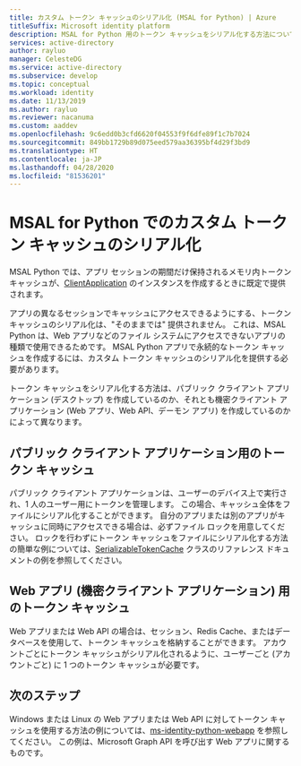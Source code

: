 ```yaml
---
title: カスタム トークン キャッシュのシリアル化 (MSAL for Python) | Azure
titleSuffix: Microsoft identity platform
description: MSAL for Python 用のトークン キャッシュをシリアル化する方法について説明します
services: active-directory
author: rayluo
manager: CelesteDG
ms.service: active-directory
ms.subservice: develop
ms.topic: conceptual
ms.workload: identity
ms.date: 11/13/2019
ms.author: rayluo
ms.reviewer: nacanuma
ms.custom: aaddev
ms.openlocfilehash: 9c6edd0b3cfd6620f04553f9f6dfe89f1c7b7024
ms.sourcegitcommit: 849bb1729b89d075eed579aa36395bf4d29f3bd9
ms.translationtype: HT
ms.contentlocale: ja-JP
ms.lasthandoff: 04/28/2020
ms.locfileid: "81536201"
---
```

# <a name="custom-token-cache-serialization-in-msal-for-python"></a>MSAL for Python でのカスタム トークン キャッシュのシリアル化

MSAL Python では、アプリ セッションの期間だけ保持されるメモリ内トークン キャッシュが、[ClientApplication](https://msal-python.readthedocs.io/en/latest/#confidentialclientapplication) のインスタンスを作成するときに既定で提供されます。

アプリの異なるセッションでキャッシュにアクセスできるようにする、トークン キャッシュのシリアル化は、"そのままでは" 提供されません。 これは、MSAL Python は、Web アプリなどのファイル システムにアクセスできないアプリの種類で使用できるためです。 MSAL Python アプリで永続的なトークン キャッシュを作成するには、カスタム トークン キャッシュのシリアル化を提供する必要があります。

トークン キャッシュをシリアル化する方法は、パブリック クライアント アプリケーション (デスクトップ) を作成しているのか、それとも機密クライアント アプリケーション (Web アプリ、Web API、デーモン アプリ) を作成しているのかによって異なります。

## <a name="token-cache-for-a-public-client-application"></a>パブリック クライアント アプリケーション用のトークン キャッシュ

パブリック クライアント アプリケーションは、ユーザーのデバイス上で実行され、1 人のユーザー用にトークンを管理します。 この場合、キャッシュ全体をファイルにシリアル化することができます。 自分のアプリまたは別のアプリがキャッシュに同時にアクセスできる場合は、必ずファイル ロックを用意してください。 ロックを行わずにトークン キャッシュをファイルにシリアル化する方法の簡単な例については、[SerializableTokenCache](https://msal-python.readthedocs.io/en/latest/#msal.SerializableTokenCache) クラスのリファレンス ドキュメントの例を参照してください。

## <a name="token-cache-for-a-web-app-confidential-client-application"></a>Web アプリ (機密クライアント アプリケーション) 用のトークン キャッシュ

Web アプリまたは Web API の場合は、セッション、Redis Cache、またはデータベースを使用して、トークン キャッシュを格納することができます。 アカウントごとにトークン キャッシュがシリアル化されるように、ユーザーごと (アカウントごと) に 1 つのトークン キャッシュが必要です。

## <a name="next-steps"></a>次のステップ

Windows または Linux の Web アプリまたは Web API に対してトークン キャッシュを使用する方法の例については、[ms-identity-python-webapp](https://github.com/Azure-Samples/ms-identity-python-webapp/blob/master/app.py#L64-L72) を参照してください。 この例は、Microsoft Graph API を呼び出す Web アプリに関するものです。
